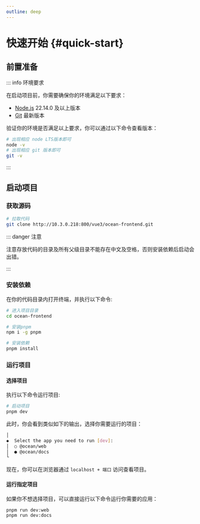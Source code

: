```yaml
---
outline: deep
---
```


# 快速开始 {#quick-start}

## 前置准备

::: info 环境要求

在启动项目前，你需要确保你的环境满足以下要求：

- [Node.js](https://nodejs.org/en) 22.14.0 及以上版本
- [Git](https://git-scm.com/) 最新版本

验证你的环境是否满足以上要求，你可以通过以下命令查看版本：

```bash
# 出现相应 node LTS版本即可
node -v
# 出现相应 git 版本即可
git -v
```

:::

## 启动项目

### 获取源码

```bash
# 拉取代码
git clone http://10.3.0.218:800/vue3/ocean-frontend.git
```

::: danger 注意

注意存放代码的目录及所有父级目录不能存在中文及空格，否则安装依赖后启动会出错。

:::

### 安装依赖

在你的代码目录内打开终端，并执行以下命令:

```bash
# 进入项目目录
cd ocean-frontend

# 安装pnpm
npm i -g pnpm

# 安装依赖
pnpm install
```

### 运行项目

#### 选择项目

执行以下命令运行项目:

```bash
# 启动项目
pnpm dev
```

此时，你会看到类似如下的输出，选择你需要运行的项目：

```bash
│
◆  Select the app you need to run [dev]:
│  ○ @ocean/web
│  ● @ocean/docs
└
```

现在，你可以在浏览器通过 `localhost + 端口` 访问查看项目。

#### 运行指定项目

如果你不想选择项目，可以直接运行以下命令运行你需要的应用：

```bash
pnpm run dev:web
pnpm run dev:docs
```
